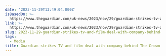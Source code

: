 ```yaml
---
date: '2023-11-29T13:49:04.000Z'
isBasedOn: >-
  https://www.theguardian.com/uk-news/2023/nov/29/guardian-strikes-tv-and-film-deal-with-company-behind-the-crown?CMP=Share_AndroidApp_Other
link: >-
  https://www.theguardian.com/uk-news/2023/nov/29/guardian-strikes-tv-and-film-deal-with-company-behind-the-crown?CMP=Share_AndroidApp_Other
slug: 2023-11-29-guardian-strikes-tv-and-film-deal-with-company-behind-the-crown
tags:
  - Media
title: Guardian strikes TV and film deal with company behind The Crown
---
```


